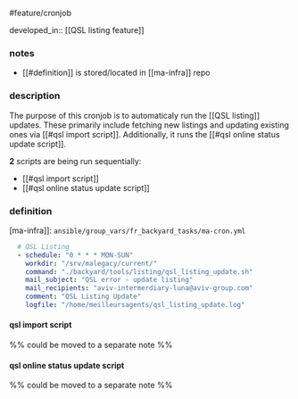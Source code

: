 #feature/cronjob

developed_in:: [[QSL listing feature]]
### notes

- [[#definition]] is stored/located in [[ma-infra]] repo

### description

The purpose of this cronjob is to automaticaly run the [[QSL listing]] updates. These primarily include fetching new listings and updating existing ones via [[#qsl import script]].
Additionally, it runs the [[#qsl online status update script]].

**2** scripts are being run sequentially:
- [[#qsl import script]]
- [[#qsl online status update script]]

### definition

[ma-infra]]:  `ansible/group_vars/fr_backyard_tasks/ma-cron.yml`

```yaml
  # QSL Listing
  - schedule: "0 * * * MON-SUN"
	workdir: "/srv/malegacy/current/"
	command: "./backyard/tools/listing/qsl_listing_update.sh"
	mail_subject: "QSL error - update listing"
	mail_recipients: "aviv-intermerdiary-luna@aviv-group.com"
	comment: "QSL Listing Update"
	logfile: "/home/meilleursagents/qsl_listing_update.log"
```

#### qsl import script
%% could be moved to a separate note %%

####  qsl online status update script
%% could be moved to a separate note %%
